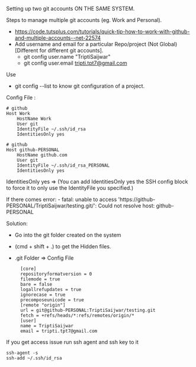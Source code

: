 Setting up two git accounts ON THE SAME SYSTEM.

Steps to manage multiple git accounts (eg. Work and Personal).
- https://code.tutsplus.com/tutorials/quick-tip-how-to-work-with-github-and-multiple-accounts--net-22574
- Add username and email for a particular Repo/project (Not Global)[Different for different git accounts].
    - git config user.name "TriptiSaijwar"
    - git config user.email tripti.tpt7@gmail.com

Use
- git config --list to know git configuration of a project.


Config File :
        
    # github
    Host Work
        HostName Work
        User git
        IdentityFile ~/.ssh/id_rsa
        IdentitiesOnly yes

    # github
    Host github-PERSONAL
        HostName github.com
        User git
        IdentityFile ~/.ssh/id_rsa_PERSONAL
        IdentitiesOnly yes
    
IdentitiesOnly yes  => (You can add IdentitiesOnly yes the SSH config block to force it to only use the IdentityFile you specified.)

If there comes error:
    - fatal: unable to access 'https://github-PERSONAL/TriptiSaijwar/testing.git/': Could not resolve host: github-PERSONAL
    
Solution:
- Go into the git folder created on the system
- (cmd + shift + .) to get the Hidden files.
- .git Folder => Config File

        [core]
        repositoryformatversion = 0
        filemode = true
        bare = false
        logallrefupdates = true
        ignorecase = true
        precomposeunicode = true
        [remote "origin"]
        url = git@github-PERSONAL:TriptiSaijwar/testing.git
        fetch = +refs/heads/*:refs/remotes/origin/*
        [user]
        name = TriptiSaijwar
        email = tripti.tpt7@gmail.com


If you get access issue run ssh agent and ssh key to it
    
    ssh-agent -s
    ssh-add ~/.ssh/id_rsa
